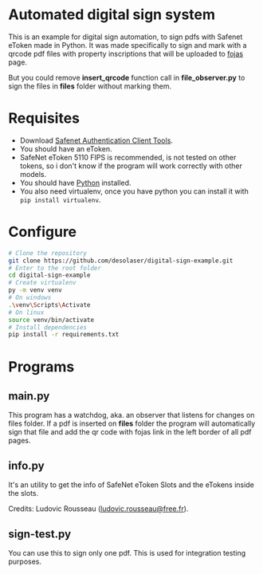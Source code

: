 # Automated digital sign system

This is an example for digital sign automation, to sign pdfs with Safenet
eToken made in Python. It was made specifically to sign and mark with a qrcode
pdf files with property inscriptions that will be uploaded to [fojas](https://www.fojas.cl/index2.php) 
page. 

But you could remove **insert_qrcode** function call in **file_observer.py** to
sign the files in **files** folder without marking them. 

# Requisites

- Download [Safenet Authentication Client Tools](https://knowledge.digicert.com/generalinformation/INFO1982.html).
- You should have an eToken. 
- SafeNet eToken 5110 FIPS is recommended, is not tested on other tokens, so
i don't know if the program will work correctly with other models.
- You should have [Python](https://www.python.org/downloads/) installed.
- You also need virtualenv, once you have python you can install it with ```pip install virtualenv```.

# Configure

```bash
# Clone the repository
git clone https://github.com/desolaser/digital-sign-example.git
# Enter to the root folder
cd digital-sign-example
# Create virtualenv
py -m venv venv
# On windows
.\venv\Scripts\Activate
# On linux
source venv/bin/activate
# Install dependencies
pip install -r requirements.txt
```

# Programs

## main.py

This program has a watchdog, aka. an observer that listens for changes on
files folder. If a pdf is inserted on **files** folder the program will
automatically sign that file and add the qr code with fojas link in
the left border of all pdf pages.

## info.py

It's an utility to get the info of SafeNet eToken Slots and the eTokens inside
the slots.

Credits: Ludovic Rousseau (ludovic.rousseau@free.fr).

## sign-test.py

You can use this to sign only one pdf. This is used for integration testing
purposes.